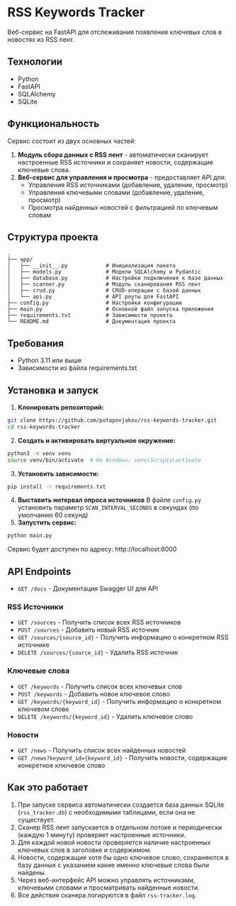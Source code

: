 # RSS Keywords Tracker

Веб-сервис на FastAPI для отслеживания появления ключевых слов в новостях 
из RSS лент.
## Технологии
- Python
- FastAPI
- SQLAlchemy
- SQLite
## Функциональность

Сервис состоит из двух основных частей:
1. **Модуль сбора данных с RSS лент** - автоматически сканирует настроенные RSS источники и сохраняет новости, содержащие ключевые слова.
2. **Веб-сервис для управления и просмотра** - предоставляет API для:
   - Управления RSS источниками (добавление, удаление, просмотр)
   - Управления ключевыми словами (добавление, удаление, просмотр)
   - Просмотра найденных новостей с фильтрацией по ключевым словам

## Структура проекта

```
.
├── app/
│   ├── __init__.py            # Инициализация пакета
│   ├── models.py              # Модели SQLAlchemy и Pydantic
│   ├── database.py            # Настройки подключения к базе данных
│   ├── scanner.py             # Модуль сканирования RSS лент
│   ├── crud.py                # CRUD-операции с базой данных
│   └── api.py                 # API роуты для FastAPI
├── config.py                  # Настройки конфигурации
├── main.py                    # Основной файл запуска приложения
├── requirements.txt           # Зависимости проекта
└── README.md                  # Документация проекта

```

## Требования

- Python 3.11 или выше
- Зависимости из файла requirements.txt

## Установка и запуск

1. **Клонировать репозиторий:**
```bash
git clone https://github.com/potapovjakov/rss-keywords-tracker.git
cd rss-keywords-tracker
```

2. **Создать и активировать виртуальное окружение:**
```bash
python3 -m venv venv
source venv/bin/activate  # На Windows: venv\Scripts\activate
```

3. **Установить зависимости:**
```bash
pip install -r requirements.txt
```
4. **Выставить интервал опроса источников**
В файле `config.py` установить параметр `SCAN_INTERVAL_SECONDS` в секундах 
   (по умолчанию 60 секунд)
4. **Запустить сервис:**
```bash
python main.py
```

Сервис будет доступен по адресу: http://localhost:8000

## API Endpoints

- `GET /docs` - Документация Swagger UI для API

### RSS Источники
- `GET /sources` - Получить список всех RSS источников
- `POST /sources` - Добавить новый RSS источник
- `GET /sources/{source_id}` - Получить информацию о конкретном RSS источнике
- `DELETE /sources/{source_id}` - Удалить RSS источник

### Ключевые слова
- `GET /keywords` - Получить список всех ключевых слов
- `POST /keywords` - Добавить новое ключевое слово
- `GET /keywords/{keyword_id}` - Получить информацию о конкретном ключевом слове
- `DELETE /keywords/{keyword_id}` - Удалить ключевое слово

### Новости
- `GET /news` - Получить список всех найденных новостей
- `GET /news?keyword_id={keyword_id}` - Получить новости, содержащие конкретное ключевое слово

## Как это работает

1. При запуске сервиса автоматически создается база данных SQLite (`rss_tracker.db`) с необходимыми таблицами, если она не существует.
2. Сканер RSS лент запускается в отдельном потоке и периодически (каждую 1 минуту) проверяет настроенные источники.
3. Для каждой новой новости проверяется наличие настроенных ключевых слов в заголовке и содержимом.
4. Новости, содержащие хотя бы одно ключевое слово, сохраняются в базу данных с указанием какие именно ключевые слова были найдены.
5. Через веб-интерфейс API можно управлять источниками, ключевыми словами и просматривать найденные новости.
6. Все действия сканера логируются в файл `rss-tracker.log`.

